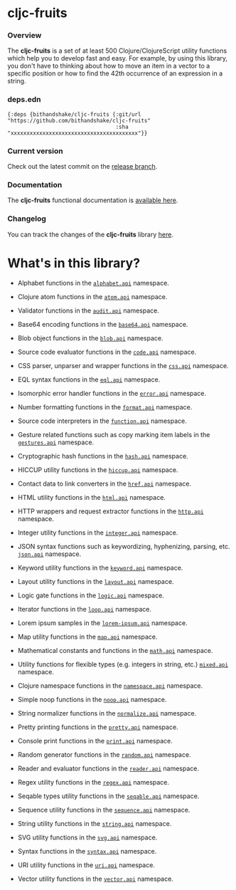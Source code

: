 
# cljc-fruits

### Overview

The <strong>cljc-fruits</strong> is a set of at least 500 Clojure/ClojureScript
utility functions which help you to develop fast and easy. For example, by using
this library, you don't have to thinking about how to move an item in a vector
to a specific position or how to find the 42th occurrence of an expression in a string.

### deps.edn

```
{:deps {bithandshake/cljc-fruits {:git/url "https://github.com/bithandshake/cljc-fruits"
                                  :sha     "xxxxxxxxxxxxxxxxxxxxxxxxxxxxxxxxxxxxxxxx"}}
```

### Current version

Check out the latest commit on the [release branch](https://github.com/bithandshake/cljc-fruits/tree/release).

### Documentation

The <strong>cljc-fruits</strong> functional documentation is [available here](documentation/COVER.md).

### Changelog

You can track the changes of the <strong>cljc-fruits</strong> library [here](CHANGES.md).

# What's in this library?

- Alphabet functions in the [`alphabet.api`](documentation/cljc/alphabet/API.md) namespace.

- Clojure atom functions in the [`atom.api`](documentation/cljc/atom/API.md) namespace.

- Validator functions in the [`audit.api`](documentation/cljc/audit/API.md) namespace.

- Base64 encoding functions in the [`base64.api`](documentation/cljc/base64/API.md) namespace.

- Blob object functions in the [`blob.api`](documentation/cljc/blob/API.md) namespace.

- Source code evaluator functions in the [`code.api`](documentation/cljc/code/API.md) namespace.

- CSS parser, unparser and wrapper functions in the [`css.api`](documentation/cljc/css/API.md) namespace.

- EQL syntax functions in the [`eql.api`](documentation/cljc/eql/API.md) namespace.

- Isomorphic error handler functions in the [`error.api`](documentation/cljc/error/API.md) namespace.

- Number formatting functions in the [`format.api`](documentation/cljc/format/API.md) namespace.

- Source code interpreters in the [`function.api`](documentation/cljc/function/API.md) namespace.

- Gesture related functions such as copy marking item labels in the [`gestures.api`](documentation/cljc/gestures/API.md) namespace.

- Cryptographic hash functions in the [`hash.api`](documentation/cljc/hash/API.md) namespace.

- HICCUP utility functions in the [`hiccup.api`](documentation/cljc/hiccup/API.md) namespace.

- Contact data to link converters in the [`href.api`](documentation/cljc/href/API.md) namespace.

- HTML utility functions in the [`html.api`](documentation/cljc/html/API.md) namespace.

- HTTP wrappers and request extractor functions in the [`http.api`](documentation/cljc/http/API.md) namespace.

- Integer utility functions in the [`integer.api`](documentation/cljc/integer/API.md) namespace.

- JSON syntax functions such as keywordizing, hyphenizing, parsing, etc. [`json.api`](documentation/cljc/json/API.md) namespace.

- Keyword utility functions in the [`keyword.api`](documentation/cljc/keyword/API.md) namespace.

- Layout utility functions in the [`layout.api`](documentation/cljc/layout/API.md) namespace.

- Logic gate functions in the [`logic.api`](documentation/cljc/logic/API.md) namespace.

- Iterator functions in the [`loop.api`](documentation/cljc/loop/API.md) namespace.

- Lorem ipsum samples in the [`lorem-ipsum.api`](documentation/cljc/lorem-ipsum/API.md) namespace.

- Map utility functions in the [`map.api`](documentation/cljc/map/API.md) namespace.

- Mathematical constants and functions in the [`math.api`](documentation/cljc/math/API.md) namespace.

- Utility functions for flexible types (e.g. integers in string, etc.) [`mixed.api`](documentation/cljc/mixed/API.md) namespace.

- Clojure namespace functions in the [`namespace.api`](documentation/cljc/namespace/API.md) namespace.

- Simple noop functions in the [`noop.api`](documentation/cljc/noop/API.md) namespace.

- String normalizer functions in the [`normalize.api`](documentation/cljc/normalize/API.md) namespace.

- Pretty printing functions in the [`pretty.api`](documentation/cljc/pretty/API.md) namespace.

- Console print functions in the [`print.api`](documentation/cljc/print/API.md) namespace.

- Random generator functions in the [`random.api`](documentation/cljc/random/API.md) namespace.

- Reader and evaluator functions in the [`reader.api`](documentation/cljc/reader/API.md) namespace.

- Regex utility functions in the [`regex.api`](documentation/cljc/regex/API.md) namespace.

- Seqable types utility functions in the [`seqable.api`](documentation/cljc/seqable/API.md) namespace.

- Sequence utility functions in the [`sequence.api`](documentation/cljc/sequence/API.md) namespace.

- String utility functions in the [`string.api`](documentation/cljc/string/API.md) namespace.

- SVG utility functions in the [`svg.api`](documentation/cljc/svg/API.md) namespace.

- Syntax functions in the [`syntax.api`](documentation/cljc/syntax/API.md) namespace.

- URI utility functions in the [`uri.api`](documentation/cljc/uri/API.md) namespace.

- Vector utility functions in the [`vector.api`](documentation/cljc/vector/API.md) namespace.
